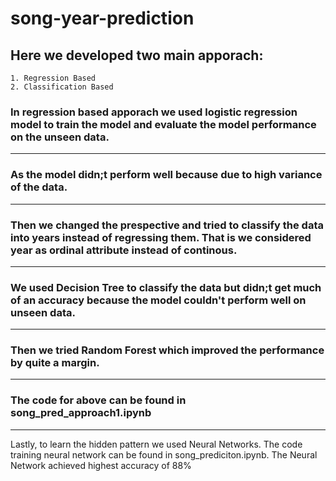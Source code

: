 # song-year-prediction

## Here we developed two main apporach:
    1. Regression Based
    2. Classification Based

### In regression based apporach we used logistic regression model to train the model and evaluate the model performance on the unseen data.
-----
### As the model didn;t perform well because due to high variance of the data.
----
###  Then we changed the prespective and tried to classify the data into years instead of regressing them. That is we considered year as ordinal attribute instead of continous.
----
###  We used Decision Tree to classify the data but didn;t get much of an accuracy because the model couldn't perform well on unseen data.
---
### Then we tried Random Forest which improved the performance by quite a margin.
----
### The code for above can be found in song_pred_approach1.ipynb
---
Lastly, to learn the hidden pattern we used Neural Networks.
The code training neural network can be found in song_prediciton.ipynb.
The Neural Network achieved highest accuracy of 88%
